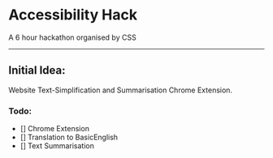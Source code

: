 # Accessibility Hack
A 6 hour hackathon organised by CSS

---

## Initial Idea: 
Website Text-Simplification and Summarisation Chrome Extension.

### Todo:
- [] Chrome Extension
- [] Translation to BasicEnglish
- [] Text Summarisation
